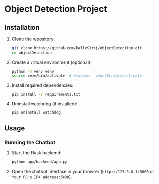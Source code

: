 # Object Detection Project


## Installation

1. Clone the repository:

   ```bash
   git clone https://github.com/kafleSiroj/objectDetection.git
   cd objectDetection
   ```

2. Create a virtual environment (optional):

   ```bash
   python -m venv venv
   source venv/bin/activate  # Windows: `venv\Scripts\activate`
   ```

3. Install required dependencies:

   ```bash
   pip install -r requirements.txt
   ```

3. Uninstall watchdog (if installed):

   ```bash
   pip uninstall watchdog
   ```
   
## Usage

### Running the Chatbot

1. Start the Flask backend:

   ```bash
   python app/backend/app.py
   ```

2. Open the chatbot interface in your browser (`http://127.0.0.1:5000` or `Your PC's IP4 address:5000`).
